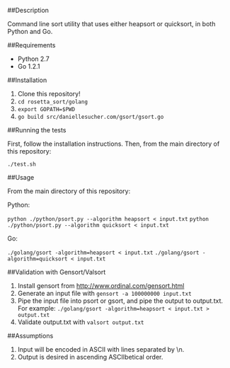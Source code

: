 ##Description

Command line sort utility that uses either heapsort or quicksort, in both Python and Go.

##Requirements
* Python 2.7
* Go 1.2.1

##Installation

1. Clone this repository!
1. `cd rosetta_sort/golang`
1. `export GOPATH=$PWD`
1. `go build src/daniellesucher.com/gsort/gsort.go`

##Running the tests

First, follow the installation instructions. Then, from the main directory of this repository:

`./test.sh`

##Usage

From the main directory of this repository:

Python:

`python ./python/psort.py --algorithm heapsort < input.txt`
`python ./python/psort.py --algorithm quicksort < input.txt`

Go:

`./golang/gsort -algorithm=heapsort < input.txt`
`./golang/gsort -algorithm=quicksort < input.txt`

##Validation with Gensort/Valsort

1. Install gensort from http://www.ordinal.com/gensort.html
1. Generate an input file with `gensort -a 100000000 input.txt`
1. Pipe the input file into psort or gsort, and pipe the output to output.txt. For example: `./golang/gsort -algorithm=heapsort < input.txt > output.txt`
1. Validate output.txt with `valsort output.txt`


##Assumptions

1. Input will be encoded in ASCII with lines separated by \n.
1. Output is desired in ascending ASCIIbetical order.
